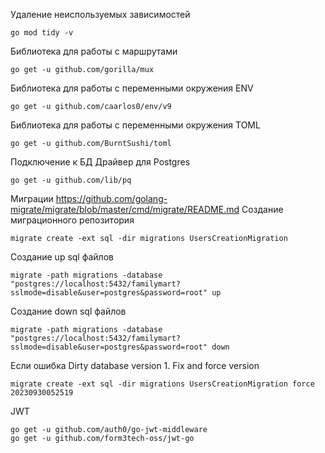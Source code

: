 Удаление неиспользуемых зависимостей
```
go mod tidy -v
```

Библиотека для работы с маршрутами
```
go get -u github.com/gorilla/mux
```

Библиотека для работы с переменными окружения ENV
```
go get -u github.com/caarlos0/env/v9
```

Библиотека для работы с переменными окружения TOML
```
go get -u github.com/BurntSushi/toml
```

Подключение к БД
Драйвер для Postgres
```
go get -u github.com/lib/pq
```

Миграции
https://github.com/golang-migrate/migrate/blob/master/cmd/migrate/README.md
Создание миграционного репозитория
```
migrate create -ext sql -dir migrations UsersCreationMigration
```
Создание up sql файлов
```
migrate -path migrations -database "postgres://localhost:5432/familymart?sslmode=disable&user=postgres&password=root" up
```
Создание down sql файлов
```
migrate -path migrations -database "postgres://localhost:5432/familymart?sslmode=disable&user=postgres&password=root" down
```
Если ошибка Dirty database version 1. Fix and force version
```
migrate create -ext sql -dir migrations UsersCreationMigration force 20230930052519
```

JWT
```
go get -u github.com/auth0/go-jwt-middleware
go get -u github.com/form3tech-oss/jwt-go
```